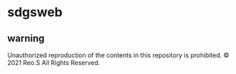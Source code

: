 # sdgsweb

## warning
Unauthorized reproduction of the contents in this repository is prohibited.
© 2021 Reo.S All Rights Reserved.
